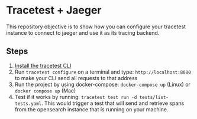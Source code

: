 # Tracetest + Jaeger

This repository objective is to show how you can configure your tracetest instance to connect to jaeger and use it as its tracing backend.

## Steps

1. [Install the tracetest CLI](https://github.com/kubeshop/tracetest/blob/main/docs/installing.md#cli-installation)
2. Run `tracetest configure` on a terminal and type: `http://localhost:8080` to make your CLI send all requests to that address
3. Run the project by using docker-compose: `docker-compose up` (Linux) or `docker compose up` (Mac)
4. Test if it works by running: `tracetest test run -d tests/list-tests.yaml`. This would trigger a test that will send and retrieve spans from the opensearch instance that is running on your machine.

